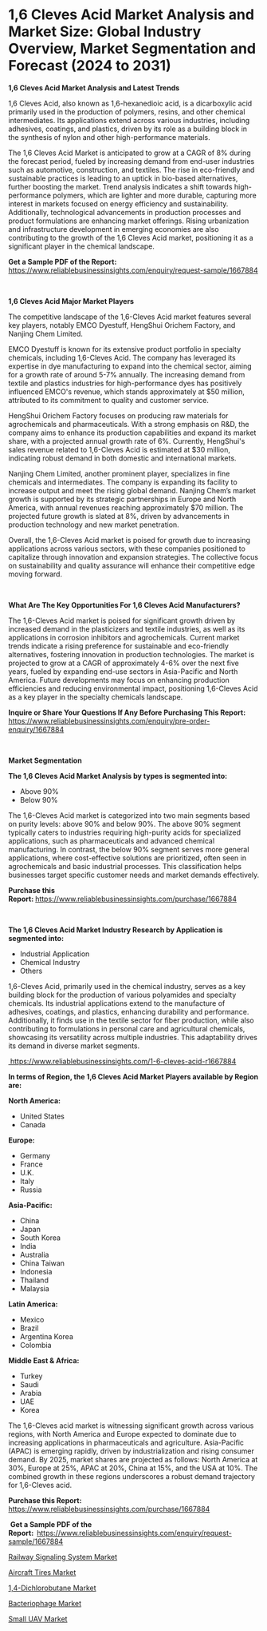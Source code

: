 <p><h1>1,6 Cleves Acid Market Analysis and Market Size: Global Industry Overview, Market Segmentation and Forecast (2024 to 2031)</h1></p><p><strong>1,6 Cleves Acid Market Analysis and Latest Trends</strong></p>
<p><p>1,6 Cleves Acid, also known as 1,6-hexanedioic acid, is a dicarboxylic acid primarily used in the production of polymers, resins, and other chemical intermediates. Its applications extend across various industries, including adhesives, coatings, and plastics, driven by its role as a building block in the synthesis of nylon and other high-performance materials. </p><p>The 1,6 Cleves Acid Market is anticipated to grow at a CAGR of 8% during the forecast period, fueled by increasing demand from end-user industries such as automotive, construction, and textiles. The rise in eco-friendly and sustainable practices is leading to an uptick in bio-based alternatives, further boosting the market. Trend analysis indicates a shift towards high-performance polymers, which are lighter and more durable, capturing more interest in markets focused on energy efficiency and sustainability. Additionally, technological advancements in production processes and product formulations are enhancing market offerings. Rising urbanization and infrastructure development in emerging economies are also contributing to the growth of the 1,6 Cleves Acid market, positioning it as a significant player in the chemical landscape.</p></p>
<p><strong>Get a Sample PDF of the Report:&nbsp;</strong> <a href="https://www.reliablebusinessinsights.com/enquiry/request-sample/1667884?utm_campaign=41&utm_medium=2&utm_source=Github&utm_content=ia&utm_term=10122024&utm_id=16-cleves-acid">https://www.reliablebusinessinsights.com/enquiry/request-sample/1667884</a></p>
<p>&nbsp;</p>
<p><strong>1,6 Cleves Acid Major Market Players</strong></p>
<p><p>The competitive landscape of the 1,6-Cleves Acid market features several key players, notably EMCO Dyestuff, HengShui Orichem Factory, and Nanjing Chem Limited. </p><p>EMCO Dyestuff is known for its extensive product portfolio in specialty chemicals, including 1,6-Cleves Acid. The company has leveraged its expertise in dye manufacturing to expand into the chemical sector, aiming for a growth rate of around 5-7% annually. The increasing demand from textile and plastics industries for high-performance dyes has positively influenced EMCO's revenue, which stands approximately at $50 million, attributed to its commitment to quality and customer service.</p><p>HengShui Orichem Factory focuses on producing raw materials for agrochemicals and pharmaceuticals. With a strong emphasis on R&D, the company aims to enhance its production capabilities and expand its market share, with a projected annual growth rate of 6%. Currently, HengShui's sales revenue related to 1,6-Cleves Acid is estimated at $30 million, indicating robust demand in both domestic and international markets.</p><p>Nanjing Chem Limited, another prominent player, specializes in fine chemicals and intermediates. The company is expanding its facility to increase output and meet the rising global demand. Nanjing Chem’s market growth is supported by its strategic partnerships in Europe and North America, with annual revenues reaching approximately $70 million. The projected future growth is slated at 8%, driven by advancements in production technology and new market penetration.</p><p>Overall, the 1,6-Cleves Acid market is poised for growth due to increasing applications across various sectors, with these companies positioned to capitalize through innovation and expansion strategies. The collective focus on sustainability and quality assurance will enhance their competitive edge moving forward.</p></p>
<p>&nbsp;</p>
<p><strong>What Are The Key Opportunities For 1,6 Cleves Acid Manufacturers?</strong></p>
<p><p>The 1,6-Cleves Acid market is poised for significant growth driven by increased demand in the plasticizers and textile industries, as well as its applications in corrosion inhibitors and agrochemicals. Current market trends indicate a rising preference for sustainable and eco-friendly alternatives, fostering innovation in production technologies. The market is projected to grow at a CAGR of approximately 4-6% over the next five years, fueled by expanding end-use sectors in Asia-Pacific and North America. Future developments may focus on enhancing production efficiencies and reducing environmental impact, positioning 1,6-Cleves Acid as a key player in the specialty chemicals landscape.</p></p>
<p><strong>Inquire or Share Your Questions If Any Before Purchasing This Report:</strong> <a href="https://www.reliablebusinessinsights.com/enquiry/pre-order-enquiry/1667884?utm_campaign=41&utm_medium=2&utm_source=Github&utm_content=ia&utm_term=10122024&utm_id=16-cleves-acid">https://www.reliablebusinessinsights.com/enquiry/pre-order-enquiry/1667884</a></p>
<p>&nbsp;</p>
<p><strong>Market Segmentation</strong></p>
<p><strong>The 1,6 Cleves Acid Market Analysis by types is segmented into:</strong></p>
<p><ul><li>Above 90%</li><li>Below 90%</li></ul></p>
<p><p>The 1,6-Cleves Acid market is categorized into two main segments based on purity levels: above 90% and below 90%. The above 90% segment typically caters to industries requiring high-purity acids for specialized applications, such as pharmaceuticals and advanced chemical manufacturing. In contrast, the below 90% segment serves more general applications, where cost-effective solutions are prioritized, often seen in agrochemicals and basic industrial processes. This classification helps businesses target specific customer needs and market demands effectively.</p></p>
<p><strong>Purchase this Report:&nbsp;</strong><a href="https://www.reliablebusinessinsights.com/purchase/1667884?utm_campaign=41&utm_medium=2&utm_source=Github&utm_content=ia&utm_term=10122024&utm_id=16-cleves-acid">https://www.reliablebusinessinsights.com/purchase/1667884</a></p>
<p>&nbsp;</p>
<p><strong>The 1,6 Cleves Acid Market Industry Research by Application is segmented into:</strong></p>
<p><ul><li>Industrial Application</li><li>Chemical Industry</li><li>Others</li></ul></p>
<p><p>1,6-Cleves Acid, primarily used in the chemical industry, serves as a key building block for the production of various polyamides and specialty chemicals. Its industrial applications extend to the manufacture of adhesives, coatings, and plastics, enhancing durability and performance. Additionally, it finds use in the textile sector for fiber production, while also contributing to formulations in personal care and agricultural chemicals, showcasing its versatility across multiple industries. This adaptability drives its demand in diverse market segments.</p></p>
<p><a href="https://www.reliablebusinessinsights.com/1-6-cleves-acid-r1667884?utm_campaign=41&utm_medium=2&utm_source=Github&utm_content=ia&utm_term=10122024&utm_id=16-cleves-acid">&nbsp;https://www.reliablebusinessinsights.com/1-6-cleves-acid-r1667884</a></p>
<p><strong>In terms of Region, the 1,6 Cleves Acid Market Players available by Region are:</strong></p>
<p>
    <p> <strong> North America: </strong>
        <ul>
            <li>United States</li>
            <li>Canada</li>
        </ul>
        </p> 
    <p> <strong> Europe: </strong>
        <ul>
            <li>Germany</li>
            <li>France</li>
            <li>U.K.</li>
            <li>Italy</li>
            <li>Russia</li>
        </ul>
        </p> 
    <p> <strong> Asia-Pacific: </strong>
        <ul>
            <li>China</li>
            <li>Japan</li>
            <li>South Korea</li>
            <li>India</li>
            <li>Australia</li>
            <li>China Taiwan</li>
            <li>Indonesia</li>
            <li>Thailand</li>
            <li>Malaysia</li>
        </ul>
        </p> 
    <p> <strong> Latin America: </strong>
        <ul>
            <li>Mexico</li>
            <li>Brazil</li>
            <li>Argentina Korea</li>
            <li>Colombia</li>
        </ul>
        </p> 
    <p> <strong> Middle East & Africa: </strong>
        <ul>
            <li>Turkey</li>
            <li>Saudi</li>
            <li>Arabia</li>
            <li>UAE</li>
            <li>Korea</li>
        </ul>
    </p>
    </p>
<p><p>The 1,6-Cleves acid market is witnessing significant growth across various regions, with North America and Europe expected to dominate due to increasing applications in pharmaceuticals and agriculture. Asia-Pacific (APAC) is emerging rapidly, driven by industrialization and rising consumer demand. By 2025, market shares are projected as follows: North America at 30%, Europe at 25%, APAC at 20%, China at 15%, and the USA at 10%. The combined growth in these regions underscores a robust demand trajectory for 1,6-Cleves acid.</p></p>
<p><strong>Purchase this Report: </strong><a href="https://www.reliablebusinessinsights.com/purchase/1667884?utm_campaign=41&utm_medium=2&utm_source=Github&utm_content=ia&utm_term=10122024&utm_id=16-cleves-acid">https://www.reliablebusinessinsights.com/purchase/1667884</a></p>
<p>&nbsp;<strong>Get a Sample PDF of the Report:&nbsp;&nbsp;</strong><a href="https://www.reliablebusinessinsights.com/enquiry/request-sample/1667884?utm_campaign=41&utm_medium=2&utm_source=Github&utm_content=ia&utm_term=10122024&utm_id=16-cleves-acid">https://www.reliablebusinessinsights.com/enquiry/request-sample/1667884</a></p>
<p><strong></strong></p>
<p><p><a href="https://www.linkedin.com/pulse/futur-trend-quest-sl8ue?utm_campaign=41&utm_medium=2&utm_source=Github&utm_content=ia&utm_term=10122024&utm_id=16-cleves-acid">Railway Signaling System Market</a></p><p><a href="https://www.linkedin.com/pulse/aircraft-tires-market-trends-forecast-growth-potential-ofnpe?utm_campaign=41&utm_medium=2&utm_source=Github&utm_content=ia&utm_term=10122024&utm_id=16-cleves-acid">Aircraft Tires Market</a></p><p><a href="https://github.com/nicoletavirag/Market-Research-Report-List-5/blob/main/14-dichlorobutane-market.md?utm_campaign=41&utm_medium=2&utm_source=Github&utm_content=ia&utm_term=10122024&utm_id=16-cleves-acid">1,4-Dichlorobutane Market</a></p><p><a href="https://www.linkedin.com/pulse/latest-research-bacteriophage-market-revenue-valuation-trends-aakce?utm_campaign=41&utm_medium=2&utm_source=Github&utm_content=ia&utm_term=10122024&utm_id=16-cleves-acid">Bacteriophage Market</a></p><p><a href="https://www.linkedin.com/pulse/comprehensive-market-analysis-small-uav-projected-growth-new-thuze?utm_campaign=41&utm_medium=2&utm_source=Github&utm_content=ia&utm_term=10122024&utm_id=16-cleves-acid">Small UAV Market</a></p></p>